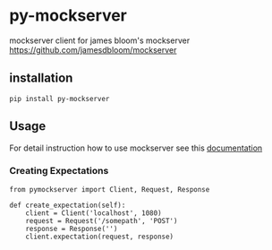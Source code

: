 # py-mockserver
mockserver client for james bloom's mockserver https://github.com/jamesdbloom/mockserver

## installation

```
pip install py-mockserver
```

## Usage
For detail instruction how to use mockserver see this [documentation](http://www.mock-server.com/mock_server/getting_started.html)

### Creating Expectations
```
from pymockserver import Client, Request, Response

def create_expectation(self):
    client = Client('localhost', 1080)
	request = Request('/somepath', 'POST')
	response = Response('')
	client.expectation(request, response)
```
